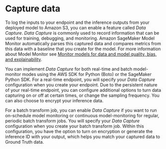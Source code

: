 # Capture data<a name="model-monitor-data-capture"></a>

To log the inputs to your endpoint and the inference outputs from your deployed model to Amazon S3, you can enable a feature called *Data Capture*\. *Data Capture* is commonly used to record information that can be used for training, debugging, and monitoring\. Amazon SageMaker Model Monitor automatically parses this captured data and compares metrics from this data with a baseline that you create for the model\. For more information about Model Monitor see [Monitor models for data and model quality, bias, and explainability](model-monitor.md)\.

You can implement *Data Capture* for both real\-time and batch model\-monitor modes using the AWS SDK for Python \(Boto\) or the SageMaker Python SDK\. For a real\-time endpoint, you will specify your *Data Capture* configuration when you create your endpoint\. Due to the persistent nature of your real\-time endpoint, you can configure additional options to turn data capturing on or off at certain times, or change the sampling frequency\. You can also choose to encrypt your inference data\.

For a batch transform job, you can enable *Data Capture* if you want to run on\-schedule model monitoring or continuous model\-monitoring for regular, periodic batch transform jobs\. You will specify your *Data Capture* configuration when you create your batch transform job\. Within this configuration, you have the option to turn on encryption or generate the inference ID with your output, which helps you match your captured data to Ground Truth data\.